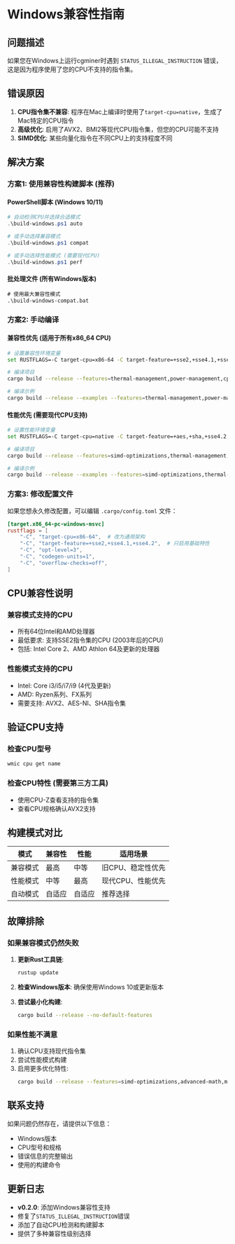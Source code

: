 # Windows兼容性指南

## 问题描述

如果您在Windows上运行cgminer时遇到 `STATUS_ILLEGAL_INSTRUCTION` 错误，这是因为程序使用了您的CPU不支持的指令集。

## 错误原因

1. **CPU指令集不兼容**: 程序在Mac上编译时使用了`target-cpu=native`，生成了Mac特定的CPU指令
2. **高级优化**: 启用了AVX2、BMI2等现代CPU指令集，但您的CPU可能不支持
3. **SIMD优化**: 某些向量化指令在不同CPU上的支持程度不同

## 解决方案

### 方案1: 使用兼容性构建脚本 (推荐)

#### PowerShell脚本 (Windows 10/11)
```powershell
# 自动检测CPU并选择合适模式
.\build-windows.ps1 auto

# 或手动选择兼容模式
.\build-windows.ps1 compat

# 或手动选择性能模式 (需要现代CPU)
.\build-windows.ps1 perf
```

#### 批处理文件 (所有Windows版本)
```cmd
# 使用最大兼容性模式
.\build-windows-compat.bat
```

### 方案2: 手动编译

#### 兼容性优先 (适用于所有x86_64 CPU)
```bash
# 设置兼容性环境变量
set RUSTFLAGS=-C target-cpu=x86-64 -C target-feature=+sse2,+sse4.1,+sse4.2 -C opt-level=3

# 编译项目
cargo build --release --features=thermal-management,power-management,cpu-affinity

# 编译示例
cargo build --release --examples --features=thermal-management,power-management,cpu-affinity
```

#### 性能优先 (需要现代CPU支持)
```bash
# 设置性能环境变量
set RUSTFLAGS=-C target-cpu=native -C target-feature=+aes,+sha,+sse4.2,+avx2 -C opt-level=3

# 编译项目
cargo build --release --features=simd-optimizations,thermal-management,power-management,cpu-affinity

# 编译示例
cargo build --release --examples --features=simd-optimizations,thermal-management,power-management,cpu-affinity
```

### 方案3: 修改配置文件

如果您想永久修改配置，可以编辑 `.cargo/config.toml` 文件：

```toml
[target.x86_64-pc-windows-msvc]
rustflags = [
    "-C", "target-cpu=x86-64",  # 改为通用架构
    "-C", "target-feature=+sse2,+sse4.1,+sse4.2",  # 只启用基础特性
    "-C", "opt-level=3",
    "-C", "codegen-units=1",
    "-C", "overflow-checks=off",
]
```

## CPU兼容性说明

### 兼容模式支持的CPU
- 所有64位Intel和AMD处理器
- 最低要求: 支持SSE2指令集的CPU (2003年后的CPU)
- 包括: Intel Core 2、AMD Athlon 64及更新的处理器

### 性能模式支持的CPU
- Intel: Core i3/i5/i7/i9 (4代及更新)
- AMD: Ryzen系列、FX系列
- 需要支持: AVX2、AES-NI、SHA指令集

## 验证CPU支持

### 检查CPU型号
```cmd
wmic cpu get name
```

### 检查CPU特性 (需要第三方工具)
- 使用CPU-Z查看支持的指令集
- 查看CPU规格确认AVX2支持

## 构建模式对比

| 模式 | 兼容性 | 性能 | 适用场景 |
|------|--------|------|----------|
| 兼容模式 | 最高 | 中等 | 旧CPU、稳定性优先 |
| 性能模式 | 中等 | 最高 | 现代CPU、性能优先 |
| 自动模式 | 自适应 | 自适应 | 推荐选择 |

## 故障排除

### 如果兼容模式仍然失败
1. **更新Rust工具链**:
   ```bash
   rustup update
   ```

2. **检查Windows版本**: 确保使用Windows 10或更新版本

3. **尝试最小化构建**:
   ```bash
   cargo build --release --no-default-features
   ```

### 如果性能不满意
1. 确认CPU支持现代指令集
2. 尝试性能模式构建
3. 启用更多优化特性:
   ```bash
   cargo build --release --features=simd-optimizations,advanced-math,memory-optimized
   ```

## 联系支持

如果问题仍然存在，请提供以下信息：
- Windows版本
- CPU型号和规格
- 错误信息的完整输出
- 使用的构建命令

## 更新日志

- **v0.2.0**: 添加Windows兼容性支持
- 修复了`STATUS_ILLEGAL_INSTRUCTION`错误
- 添加了自动CPU检测和构建脚本
- 提供了多种兼容性级别选择
